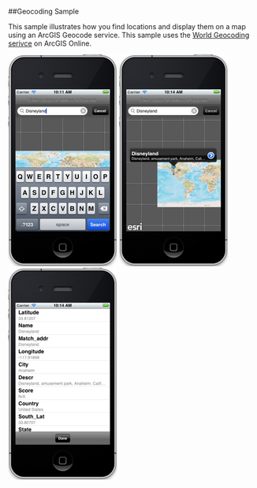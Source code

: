 ##Geocoding Sample 

This sample illustrates how you find locations and display them on a map using an ArcGIS Geocode service. This sample uses the [World Geocoding serivce](http://geocode.arcgis.com/arcgis/rest/services/World/GeocodeServer) on ArcGIS Online.

![](image.png)
![](image2.png)
![](image3.png)




